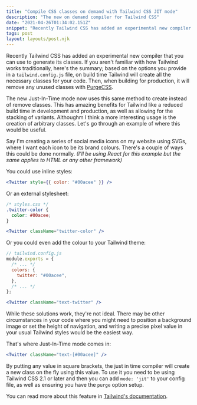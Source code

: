 ```yaml
---
title: "Compile CSS classes on demand with Tailwind CSS JIT mode"
description: "The new on demand compiler for Tailwind CSS"
date: "2021-04-26T01:34:02.151Z"
snippet: "Recently Tailwind CSS has added an experimental new compiler that you can use to generate its classes. If you aren't familiar with how Tailwind works traditionally, here's the summary; based on the options you provide in a tailwind.config.js file, on build time..."
tags: post
layout: layouts/post.njk
---
```


Recently Tailwind CSS has added an experimental new compiler that you can use to generate its classes.
If you aren't familiar with how Tailwind works traditionally, here's the summary; based on the options you provide
in a `tailwind.config.js` file, on build time Tailwind will create all the necessary classes for your code. Then, when
building for production, it will remove any unused classes with [PurgeCSS](https://purgecss.com/).

The new Just-In-Time mode now uses this same method to create instead of remove classes. This has amazing benefits
for Tailwind like a reduced build time in development and production, as well as allowing for the stacking of variants. Althoughm I think a more interesting usage
is the creation of arbitrary classes. Let's go through an example of where this would be
useful.

Say I'm creating a series of social media icons on my website using SVGs, where I want each icon to be its brand colours.
There's a couple of ways this could be done normally. _(I'll be using React for this example but the same applies to HTML or any other framework)_

You could use inline styles:

```jsx showLineNumbers={false}
<Twitter style={{ color: "#00acee" }} />
```

Or an external stylesheet:

```css
/* styles.css */
.twitter-color {
  color: #00acee;
}
```

```jsx showLineNumbers={false}
<Twitter className="twitter-color" />
```

Or you could even add the colour to your Tailwind theme:

```js
// tailwind.config.js
module.exports = {
  /* ... */
  colors: {
    twitter: "#00acee",
  },
  /* ... */
};
```

```jsx showLineNumbers={false}
<Twitter className="text-twitter" />
```

While these solutions work, they're not ideal. There may be other circumstances in your
code where you might need to position a background image or set the height of navigation, and writing
a precise pixel value in your usual Tailwind styles would be the easiest way.

That's where Just-In-Time mode comes in:

```jsx showLineNumbers={false}
<Twitter className="text-[#00acee]" />
```

By putting any value in square brackets, the just in time compiler will create a new class on the fly
using this value. To use it you need to be using Tailwind CSS 2.1 or later and then you
can add `mode: 'jit'` to your config file, as well as ensuring you have the `purge` option setup.

You can read more about this feature in [Tailwind's documentation](https://tailwindcss.com/docs/just-in-time-mode#enabling-jit-mode).
